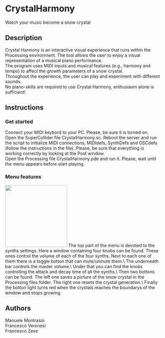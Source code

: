 # CrystalHarmony
Watch your music become a snow crystal

## Description
Crystal Harmony is an interactive visual experience that runs within the Processing environment. The tool allows the user to enjoy a visual representation of a musical piano performance.\
The program uses MIDI inputs and musical features (e.g., harmony and tempo) to affect the growth parameters of a snow crystal.\
Throughout the experience, the user can play and experiment with different sounds.\
No piano-skills are required to use Crystal Harmony, enthusiasm alone is sufficient!

## Instructions
### Get started
Connect your MIDI keybord to your PC. Please, be sure it is turned on.\
Open the SuperCollider file CrystalHarmony.sc. Reboot the server and run the script to initialize MIDI connections, MIDIdefs, SynthDefs and OSCdefs (follow the instructions in the file). Please, be sure that everything is working correctly by looking at the Post window.\
Open the Processing file CrystalHarmony.pde and run it. Please, wait until the menu appears before start playing.
### Menu features

<img src="https://github.com/manuelemontrasio/CrystalHarmony/assets/93670319/991f9e86-161c-4f0d-a079-b244002c6227" width="200"/>
The top part of the menu is devoted to the synths settings. Here a window containing four knobs can be found. These ones control the volume of each of the four synths. Next to each one of them there is a toggle botton that can mute/unmute them.\
The underneath bar controls the master volume.\
Under that you can find the knobs controlling the attack and decay time of all the synths.\
Then two bottons can be found. The left one saves a picture of the snow crystal in the Processing files folder. The right one resets the crystal generation.\
Finally the botton light turns red when the crystals reaches the boundarys of the window and stops growing.



## Authors
Manuele Montrasio\
Francesco Veronesi\
Francesco Zese
